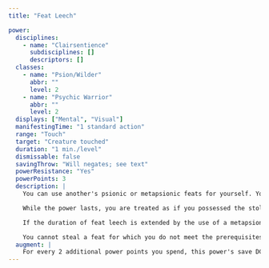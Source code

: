```yaml
---
title: "Feat Leech"

power:
  disciplines:
    - name: "Clairsentience"
      subdisciplines: []
      descriptors: []
  classes:
    - name: "Psion/Wilder"
      abbr: ""
      level: 2
    - name: "Psychic Warrior"
      abbr: ""
      level: 2
  displays: ["Mental", "Visual"]
  manifestingTime: "1 standard action"
  range: "Touch"
  target: "Creature touched"
  duration: "1 min./level"
  dismissable: false
  savingThrow: "Will negates; see text"
  powerResistance: "Yes"
  powerPoints: 3
  description: |
    You can use another's psionic or metapsionic feats for yourself. You make a melee touch attack against a target. If successful, you immediately are familiar with the target's psionic and metapsionic feats, if any, and you can choose a number of these feats to "leech" equal to your Wisdom modifier (minimum one).

    While the power lasts, you are treated as if you possessed the stolen feats, despite the fact that you have more feats than normally allowed. During this same period, the target can make no use of the stolen feats. When the power's duration expires, you lose access to the feats, and the target gains immediate use of them. This transfer occurs regardless of the distance between you and the target.

    If the duration of feat leech is extended by the use of a metapsionic feat, the target gains a Will saving throw every 10 minutes beyond the normal duration. If this save succeeds, the power's duration ends. If the target is killed before the duration expires, you immediately lose the benefit of the stolen feats.

    You cannot steal a feat for which you do not meet the prerequisites, if any. However, you can use a stolen feat as the prerequisite for another stolen feat.
  augment: |
    For every 2 additional power points you spend, this power's save DC increases by 1.
---
```

